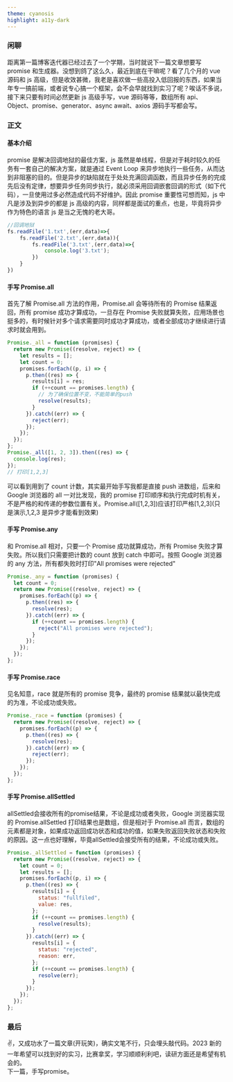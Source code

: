 ```yaml
---
theme: cyanosis
highlight: a11y-dark
---
```

### 闲聊

距离第一篇博客迭代器已经过去了一个学期，当时就说下一篇文章想要写 promise 和生成器。没想到鸽了这么久，最近到底在干嘛呢？看了几个月的 vue 源码和 js 高级，但是收效甚微，我老是喜欢做一些高投入低回报的东西，如果当年专一搞前端，或者说专心搞一个框架，会不会早就找到实习了呢？唉话不多说，接下来只要有时间必然更新 js 高级手写，vue 源码等等，数组所有 api、Object、promise、generator、async await、axios 源码手写都会写。

### 正文

#### 基本介绍

promise 是解决回调地狱的最佳方案，js 虽然是单线程，但是对于耗时较久的任务有一套自己的解决方案，就是通过 Event Loop 来异步地执行一些任务，从而达到非阻塞的目的。但是异步的缺陷就在于处处充满回调函数，而且异步任务的完成先后没有定律，想要异步任务同步执行，就必须采用回调嵌套回调的形式（如下代码），一旦使用过多必然造成代码不好维护。因此 promise 重要性可想而知，js 中凡是涉及到异步的都是 js 高级的内容，同样都是面试的重点，也是，毕竟将异步作为特色的语言 js 是当之无愧的老大哥。

```js
//回调地狱
fs.readFile('1.txt',(err,data)=>{
    fs.readFile('2.txt',(err,data)){
        fs.readFile('3.txt',(err,data)=>{
            console.log('3.txt');
        })
    }
})
```

#### 手写 Promise.all

首先了解 Promise.all 方法的作用，Promise.all 会等待所有的 Promise 结果返回，所有 promise 成功才算成功，一旦存在 Promise 失败就算失败，应用场景也挺多的，有时候针对多个请求需要同时成功才算成功，或者全部成功才继续进行请求时就会用到。

```js
Promise._all = function (promises) {
  return new Promise((resolve, reject) => {
    let results = [];
    let count = 0;
    promises.forEach((p, i) => {
      p.then((res) => {
        results[i] = res;
        if (++count == promises.length) {
          // 为了确保位置不变，不能简单的push
          resolve(results);
        }
      }).catch((err) => {
        reject(err);
      });
    });
  });
};
Promise._all([1, 2, 3]).then((res) => {
  console.log(res);
});
// 打印[1,2,3]
```

可以看到用到了 count 计数，其实最开始手写我都是直接 push 进数组，后来和 Google 浏览器的 all 一对比发现，我的 promise 打印顺序和执行完成时机有关，不是严格的和传递的参数位置有关。Promise.all([1,2,3])应该打印严格[1,2,3]\(只是演示,1,2,3 是异步才能看到效果)

#### 手写 Promise.any

和 Promise.all 相对，只要一个 Promise 成功就算成功，所有 Promise 失败才算失败。所以我们只需要把计数的 count 放到 catch 中即可。按照 Google 浏览器的 any 方法，所有都失败时打印"All promises were rejected"

```js
Promise._any = function (promises) {
  let count = 0;
  return new Promise((resolve, reject) => {
    promises.forEach((p) => {
      p.then((res) => {
        resolve(res);
      }).catch((err) => {
        if (++count == promises.length) {
          reject("All promises were rejected");
        }
      });
    });
  });
};
```

#### 手写 Promise.race

见名知意，race 就是所有的 promise 竞争，最终的 promise 结果就以最快完成的为准，不论成功或失败。

```js
Promise._race = function (promises) {
  return new Promise((resolve, reject) => {
    promises.forEach((p) => {
      p.then((res) => {
        resolve(res);
      }).catch((err) => {
        reject(err);
      });
    });
  });
};
```

#### 手写 Promise.allSettled

allSettled会接收所有的promise结果，不论是成功或者失败，Google 浏览器实现的 Promise.allSettled 打印结果也是数组，但是相对于 Promise.all 而言，数组的元素都是对象，如果成功返回成功状态和成功的值，如果失败返回失败状态和失败的原因。这一点也好理解，毕竟allSettled会接受所有的结果，不论成功或失败。

```js
Promise._allSettled = function (promises) {
  return new Promise((resolve, reject) => {
    let count = 0;
    let results = [];
    promises.forEach((p, i) => {
      p.then((res) => {
        results[i] = {
          status: "fullfiled",
          value: res,
        };
        if (++count == promises.length) {
          resolve(results);
        }
      }).catch((err) => {
        results[i] = {
          status: "rejected",
          reason: err,
        };
        if (++count == promises.length) {
          resolve(err);
        }
      });
    });
  });
};
```

### 最后

✌，又成功水了一篇文章(开玩笑)，确实文笔不行，只会埋头敲代码。2023 新的一年希望可以找到好的实习，比赛拿奖，学习顺顺利利吧，读研方面还是希望有机会的。<br/>
    下一篇，手写promise。
